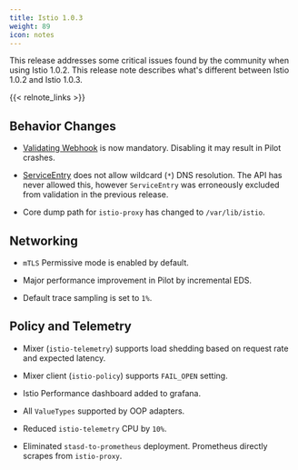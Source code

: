 ```yaml
---
title: Istio 1.0.3
weight: 89
icon: notes
---
```


This release addresses some critical issues found by the community when using Istio 1.0.2. 
This release note describes what's different between Istio 1.0.2 and Istio 1.0.3.

{{< relnote_links >}}

## Behavior Changes

- [Validating Webhook](/help/ops/setup/validation) is now mandatory. Disabling it may result in Pilot crashes.

- [ServiceEntry](/docs/reference/config/istio.networking.v1alpha3/#ServiceEntry) does not allow wildcard (`*`) DNS resolution. The API has never allowed this, however `ServiceEntry` was erroneously excluded from validation in the previous release.

- Core dump path for `istio-proxy` has changed to `/var/lib/istio`.

## Networking

- `mTLS` Permissive mode is enabled by default.
 
- Major performance improvement in Pilot by incremental EDS.

- Default trace sampling is set to `1%`.

## Policy and Telemetry

- Mixer (`istio-telemetry`) supports load shedding based on request rate and expected latency.

- Mixer client (`istio-policy`) supports `FAIL_OPEN` setting.

- Istio Performance dashboard added to grafana.

- All `ValueTypes` supported by OOP adapters.

- Reduced `istio-telemetry` CPU by `10%`.

- Eliminated `stasd-to-prometheus` deployment. Prometheus directly scrapes from `istio-proxy`.
